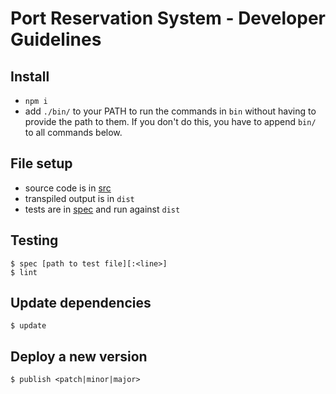 # Port Reservation System - Developer Guidelines

## Install

* `npm i`
* add `./bin/` to your PATH to run the commands in `bin`
  without having to provide the path to them.
  If you don't do this, you  have to append `bin/` to all commands below.


## File setup

* source code is in [src](src)
* transpiled output is in `dist`
* tests are in [spec](spec) and run against `dist`


## Testing

```
$ spec [path to test file][:<line>]
$ lint
```


## Update dependencies

```
$ update
```


## Deploy a new version

```
$ publish <patch|minor|major>
```
